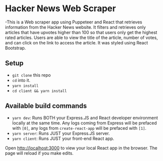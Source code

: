 # Hacker News Web Scraper

-This is a Web scraper app using Puppeteer and React that retrieves information from the Hacker News website. It filters and retrieves only articles that have upvotes higher than 100 so that users only get the highest rated articles. Users are able to view the title of the article, number of votes, and can click on the link to access the article. It was styled using React Bootstrap.

## Setup

- `git clone` this repo
- `cd` into it.
- `yarn install`
- `cd client && yarn install`

## Available build commands

- `yarn dev`: Runs BOTH your Express.JS and React developer environment locally at the same time. Any logs coming from Express will be prefaced with `[0]`, any logs from `create-react-app` will be prefaced with `[1]`.
- `yarn server`: Runs JUST your Express.JS server.
- `yarn client`: Runs JUST your front-end React app.

Open [http://localhost:3000](http://localhost:3000) to view your local React app in the browser. The page will reload if you make edits.
